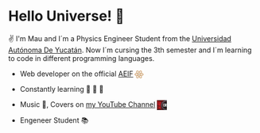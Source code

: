 <!-- Links -->


<!-- Headings -->
#   Hello Universe! :milky_way:  

:v: I'm Mau and I´m a Physics Engineer Student from the [Universidad Autónoma De Yucatán](https://uady.mx). Now I´m cursing the 3th semester and I´m learning to code in different programming languages. 

 - Web developer on the official [AEIF](https://aeifmx.com/) <img 
    style = 
        "widht: 20px;
        height: 20px;
        position: absolute;
        margin-left: 2px;"
    src = "resources/LOGO - AEIF.png">

-   Constantly learning :mag_right: :telescope: :microscope:
-   Music :musical_score:, Covers on [my YouTube Channel ](https://www.youtube.com/channel/UCEyXaYzPBX4zDzL27i8eOAA) <img 
    style = 
        "widht: 20px;
        height: 20px;
        position: absolute;
        margin-left: 3px;"
    src = "resources/channel.jpg">

-   Engeneer Student :books:



   